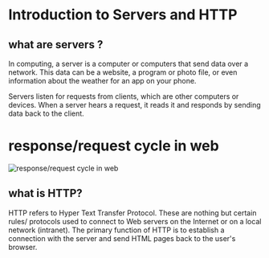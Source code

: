 # Introduction to Servers and HTTP
## what are servers ?
In computing, a server is a computer or computers that send data over a network. This data can be a website, a program or photo file, or even information about the weather for an app on your phone.

Servers listen for requests from clients, which are other computers or devices. When a server hears a request, it reads it and responds by sending data back to the client.

# response/request cycle in web

![response/request cycle in web](https://miro.medium.com/max/573/1*bx2bWzqeKCBndthiLGMK5g.png)

## what is HTTP?

HTTP refers to Hyper Text Transfer Protocol. These are nothing but certain rules/ protocols used to connect to Web servers on the Internet or on a local network (intranet). The primary function of HTTP is to establish a connection with the server and send HTML pages back to the user's browser. 